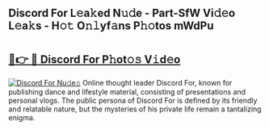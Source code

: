 ## Discord For L𝚎a𝚔ed N𝚞𝚍e - Part-SfW Vi𝚍𝚎o L𝚎a𝚔s - H𝚘𝚝 O𝚗𝚕yf𝚊ns P𝚑𝚘tos mWdPu

# <h2><a href="http://kf7utt.oniu.top/?m=Discord+For">🔗👉 🔴 Discord For P𝚑ot𝚘𝚜 V𝚒d𝚎o</a></h2>

[![Discord For Nu𝚍e𝚜](https://i.imgur.com/0qMVB7G.gif)](http://kf7utt.oniu.top/?m=Discord+For)
Online thought leader Discord For, known for publishing dance and lifestyle material, consisting of presentations and personal vlogs. The public persona of Discord For is defined by its friendly and relatable nature, but the mysteries of his private life remain a tantalizing enigma.  
